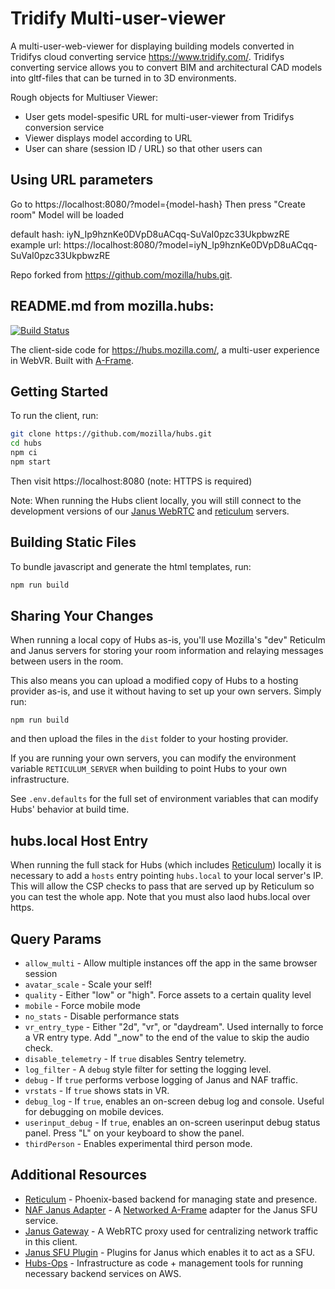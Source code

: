 # Tridify Multi-user-viewer

A multi-user-web-viewer for displaying building models converted in Tridifys cloud converting service https://www.tridify.com/.
Tridifys converting service allows you to convert BIM and architectural CAD models into gltf-files that can be turned in to 3D environments.

Rough objects for Multiuser Viewer:
- User gets model-spesific URL for multi-user-viewer from Tridifys conversion service
- Viewer displays model according to URL
- User can share (session ID / URL) so that other users can 

## Using URL parameters

Go to https://localhost:8080/?model={model-hash}
Then press "Create room"
Model will be loaded

default hash: iyN_Ip9hznKe0DVpD8uACqq-SuVaI0pzc33UkpbwzRE
example url: https://localhost:8080/?model=iyN_Ip9hznKe0DVpD8uACqq-SuVaI0pzc33UkpbwzRE

Repo forked from https://github.com/mozilla/hubs.git.

## README.md from mozilla.hubs:

[![Build Status](https://travis-ci.org/mozilla/hubs.svg?branch=master)](https://travis-ci.org/mozilla/hubs)

The client-side code for https://hubs.mozilla.com/, a multi-user experience in WebVR. Built with
[A-Frame](https://github.com/aframevr/aframe/).

## Getting Started

To run the client, run:

```sh
git clone https://github.com/mozilla/hubs.git
cd hubs
npm ci
npm start
```

Then visit https://localhost:8080 (note: HTTPS is required)

Note: When running the Hubs client locally, you will still connect to the development versions of our [Janus WebRTC](https://github.com/mozilla/janus-plugin-sfu) and [reticulum](https://github.com/mozilla/reticulum) servers. 

## Building Static Files

To bundle javascript and generate the html templates, run:

```sh
npm run build
```

## Sharing Your Changes

When running a local copy of Hubs as-is, you'll use Mozilla's "dev" Reticulm and Janus servers
for storing your room information and relaying messages between users in the room.

This also means you can upload a modified copy of Hubs to a hosting provider as-is, and use it
without having to set up your own servers. Simply run:

```
npm run build
```

and then upload the files in the `dist` folder to your hosting provider.

If you are running your own servers, you can modify the environment variable
`RETICULUM_SERVER` when building to point Hubs to your own infrastructure.

See `.env.defaults` for the full set of environment variables that can modify
Hubs' behavior at build time.

## hubs.local Host Entry

When running the full stack for Hubs (which includes [Reticulum](https://github.com/mozilla/reticulum))
locally it is necessary to add a `hosts` entry pointing `hubs.local` to your local server's IP.
This will allow the CSP checks to pass that are served up by Reticulum so you can test the whole app. Note that you must also laod hubs.local over https.

## Query Params

- `allow_multi` - Allow multiple instances off the app in the same browser session
- `avatar_scale` - Scale your self!
- `quality` - Either "low" or "high". Force assets to a certain quality level
- `mobile` - Force mobile mode
- `no_stats` - Disable performance stats
- `vr_entry_type` - Either "2d", "vr", or "daydream". Used internally to force a VR entry type. Add "_now" to the end of the value to skip the audio check.
- `disable_telemetry` - If `true` disables Sentry telemetry.
- `log_filter` - A `debug` style filter for setting the logging level.
- `debug` - If `true` performs verbose logging of Janus and NAF traffic.
- `vrstats` - If `true` shows stats in VR.
- `debug_log` - If `true`, enables an on-screen debug log and console. Useful for debugging on mobile devices.
- `userinput_debug` - If `true`, enables an on-screen userinput debug status panel. Press "L" on your keyboard to show the panel.
- `thirdPerson` - Enables experimental third person mode.

## Additional Resources

* [Reticulum](https://github.com/mozilla/reticulum) - Phoenix-based backend for managing state and presence.
* [NAF Janus Adapter](https://github.com/mozilla/naf-janus-adapter) - A [Networked A-Frame](https://github.com/networked-aframe) adapter for the Janus SFU service.
* [Janus Gateway](https://github.com/meetecho/janus-gateway) - A WebRTC proxy used for centralizing network traffic in this client.
* [Janus SFU Plugin](https://github.com/mozilla/janus-plugin-sfu) - Plugins for Janus which enables it to act as a SFU.
* [Hubs-Ops](https://github.com/mozilla/hubs-ops) - Infrastructure as code + management tools for running necessary backend services on AWS.
